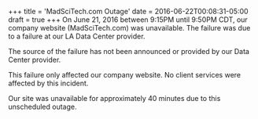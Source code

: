 +++
title = 'MadSciTech.com Outage'
date = 2016-06-22T00:08:31-05:00
draft = true
+++
On June 21, 2016 between 9:15PM until 9:50PM CDT, our company website (MadSciTech.com) was unavailable. The failure was due to a failure at our LA Data Center provider.

The source of the failure has not been announced or provided by our Data Center provider.

This failure only affected our company website. No client services were affected by this incident.

Our site was unavailable for approximately 40 minutes due to this unscheduled outage.
